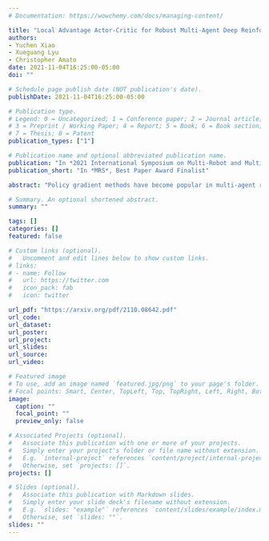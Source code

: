 ```yaml
---
# Documentation: https://wowchemy.com/docs/managing-content/

title: "Local Advantage Actor-Critic for Robust Multi-Agent Deep Reinforcement Learning"
authors: 
- Yuchen Xiao
- Xueguang Lyu
- Christopher Amato
date: 2021-11-04T16:25:00-05:00
doi: ""

# Schedule page publish date (NOT publication's date).
publishDate: 2021-11-04T16:25:00-05:00

# Publication type.
# Legend: 0 = Uncategorized; 1 = Conference paper; 2 = Journal article;
# 3 = Preprint / Working Paper; 4 = Report; 5 = Book; 6 = Book section;
# 7 = Thesis; 8 = Patent
publication_types: ["1"]

# Publication name and optional abbreviated publication name.
publication: "In *2021 International Symposium on Multi-Robot and Multi-Agent Systems*"
publication_short: "In *MRS*, Best Paper Award Finalist"

abstract: "Policy gradient methods have become popular in multi-agent reinforcement learning, but they suffer from high variance due to the presence of environmental stochasticity and exploring agents (i.e., non-stationarity), which is potentially worsened by the difficulty in credit assignment. As a result, there is a need for a method that is not only capable of efficiently solving the above two problems but also robust enough to solve a variety of tasks. To this end, we propose a new multi-agent policy gradient method, called Robust Local Advantage (ROLA) Actor-Critic. ROLA allows each agent to learn an individual action-value function as a local critic as well as ameliorating environment non-stationarity via a novel centralized training approach based on a centralized critic. By using this local critic, each agent calculates a baseline to reduce variance on its policy gradient estimation, which results in an expected advantage action-value over other agents’ choices that implicitly improves credit assignment. We evaluate ROLA across diverse benchmarks and show its robustness and effectiveness over a number of state-of-the-art multi-agent policy gradient algorithms."

# Summary. An optional shortened abstract.
summary: ""

tags: []
categories: []
featured: false

# Custom links (optional).
#   Uncomment and edit lines below to show custom links.
# links:
# - name: Follow
#   url: https://twitter.com
#   icon_pack: fab
#   icon: twitter

url_pdf: "https://arxiv.org/pdf/2110.08642.pdf"
url_code:
url_dataset:
url_poster:
url_project:
url_slides:
url_source:
url_video:

# Featured image
# To use, add an image named `featured.jpg/png` to your page's folder. 
# Focal points: Smart, Center, TopLeft, Top, TopRight, Left, Right, BottomLeft, Bottom, BottomRight.
image:
  caption: ""
  focal_point: ""
  preview_only: false

# Associated Projects (optional).
#   Associate this publication with one or more of your projects.
#   Simply enter your project's folder or file name without extension.
#   E.g. `internal-project` references `content/project/internal-project/index.md`.
#   Otherwise, set `projects: []`.
projects: []

# Slides (optional).
#   Associate this publication with Markdown slides.
#   Simply enter your slide deck's filename without extension.
#   E.g. `slides: "example"` references `content/slides/example/index.md`.
#   Otherwise, set `slides: ""`.
slides: ""
---
```

